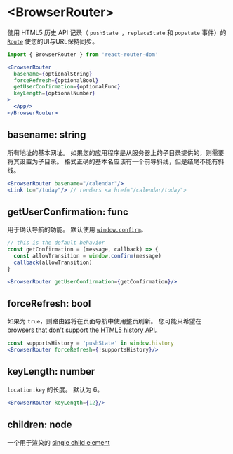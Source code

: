 # &lt;BrowserRouter>

使用 HTML5 历史 API 记录（ `pushState `，`replaceState` 和 `popstate` 事件）的 [`Route`](https://github.com/docschina/react-router.cn/blob/cn/packages/react-router/docs/api/Router.md) 使您的UI与URL保持同步。

```jsx
import { BrowserRouter } from 'react-router-dom'

<BrowserRouter
  basename={optionalString}
  forceRefresh={optionalBool}
  getUserConfirmation={optionalFunc}
  keyLength={optionalNumber}
>
  <App/>
</BrowserRouter>
```

## basename: string

所有地址的基本网址。 如果您的应用程序是从服务器上的子目录提供的，则需要将其设置为子目录。 格式正确的基本名应该有一个前导斜线，但是结尾不能有斜线。

```jsx
<BrowserRouter basename="/calendar"/>
<Link to="/today"/> // renders <a href="/calendar/today">
```

## getUserConfirmation: func

用于确认导航的功能。 默认使用 [`window.confirm`](https://developer.mozilla.org/en-US/docs/Web/API/Window/confirm)。

```jsx
// this is the default behavior
const getConfirmation = (message, callback) => {
  const allowTransition = window.confirm(message)
  callback(allowTransition)
}

<BrowserRouter getUserConfirmation={getConfirmation}/>
```

## forceRefresh: bool

如果为 `true`，则路由器将在页面导航中使用整页刷新。 您可能只希望在 [browsers that don't support the HTML5 history API](http://caniuse.com/#feat=history)。

```jsx
const supportsHistory = 'pushState' in window.history
<BrowserRouter forceRefresh={!supportsHistory}/>
```

## keyLength: number

`location.key` 的长度。 默认为 6。

```jsx
<BrowserRouter keyLength={12}/>
```

## children: node

一个用于渲染的 [single child element](https://facebook.github.io/react/docs/react-api.html#react.children.only) 
